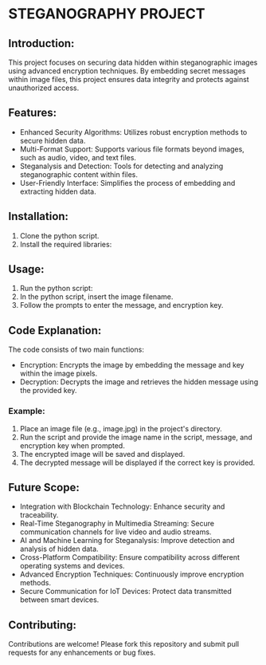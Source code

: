 
# STEGANOGRAPHY PROJECT

## Introduction:
This project focuses on securing data hidden within steganographic images using advanced encryption techniques. By embedding secret messages within image files, this project ensures data integrity and protects against unauthorized access.


## Features:

* Enhanced Security Algorithms: Utilizes robust encryption methods to secure hidden data.
*	Multi-Format Support: Supports various file formats beyond images, such as audio, video, and text files.
*	Steganalysis and Detection: Tools for detecting and analyzing steganographic content within files.
*	User-Friendly Interface: Simplifies the process of embedding and extracting hidden data.


## Installation:

1.	Clone the python script.
2.	Install the required libraries:


## Usage:

1.	Run the python script:
2.	In the python script, insert the image filename.
3.	Follow the prompts to enter the message, and encryption key.


## Code Explanation:

The code consists of two main functions:
*	Encryption: Encrypts the image by embedding the message and key within the image pixels.
*	Decryption: Decrypts the image and retrieves the hidden message using the provided key.


### Example:

1.	Place an image file (e.g., image.jpg) in the project's directory.
2.	Run the script and provide the image name in the script, message, and encryption key when prompted.
3.	The encrypted image will be saved and displayed.
4.	The decrypted message will be displayed if the correct key is provided.


## Future Scope:


*	Integration with Blockchain Technology: Enhance security and traceability.
*	Real-Time Steganography in Multimedia Streaming: Secure communication channels for live video and audio streams.
*	AI and Machine Learning for Steganalysis: Improve detection and analysis of hidden data.
*	Cross-Platform Compatibility: Ensure compatibility across different operating systems and devices.
*	Advanced Encryption Techniques: Continuously improve encryption methods.
*	Secure Communication for IoT Devices: Protect data transmitted between smart devices.


## Contributing:
Contributions are welcome! Please fork this repository and submit pull requests for any enhancements or bug fixes.

